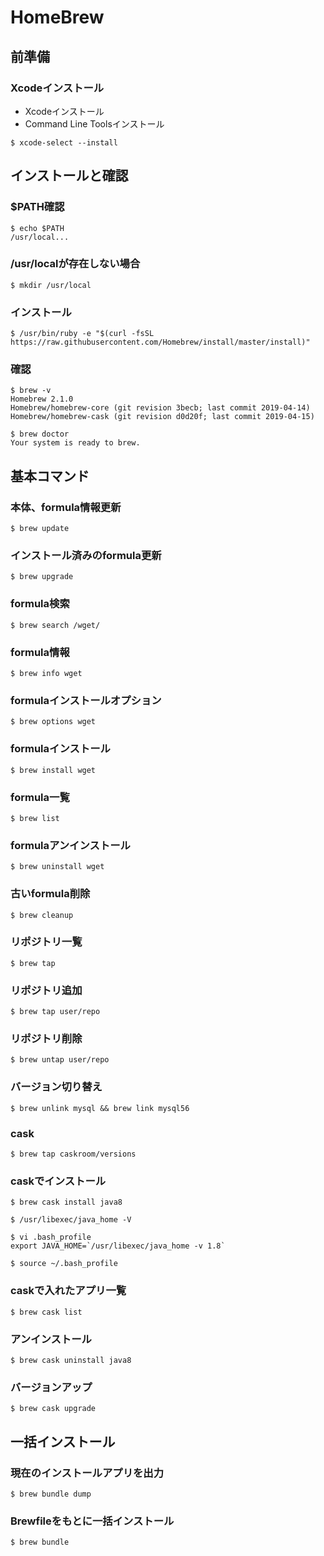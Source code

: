 # HomeBrew
## 前準備
### Xcodeインストール
- Xcodeインストール
- Command Line Toolsインストール
```
$ xcode-select --install
```
## インストールと確認
### $PATH確認
```
$ echo $PATH
/usr/local...
```
### /usr/localが存在しない場合
```
$ mkdir /usr/local
```

### インストール
```
$ /usr/bin/ruby -e "$(curl -fsSL https://raw.githubusercontent.com/Homebrew/install/master/install)"
```

### 確認
```
$ brew -v
Homebrew 2.1.0
Homebrew/homebrew-core (git revision 3becb; last commit 2019-04-14)
Homebrew/homebrew-cask (git revision d0d20f; last commit 2019-04-15)

$ brew doctor
Your system is ready to brew.
```

## 基本コマンド
### 本体、formula情報更新
```
$ brew update
```

### インストール済みのformula更新
```
$ brew upgrade
```

### formula検索
```
$ brew search /wget/
```

### formula情報
```
$ brew info wget
```

### formulaインストールオプション
```
$ brew options wget
```

### formulaインストール
```
$ brew install wget
```

### formula一覧
```
$ brew list
```

### formulaアンインストール
```
$ brew uninstall wget
```

### 古いformula削除
```
$ brew cleanup
```

### リポジトリ一覧
```
$ brew tap
```

### リポジトリ追加
```
$ brew tap user/repo
```

### リポジトリ削除
```
$ brew untap user/repo
```

### バージョン切り替え
```
$ brew unlink mysql && brew link mysql56
```

### cask
```
$ brew tap caskroom/versions
```

### caskでインストール
```
$ brew cask install java8
 
$ /usr/libexec/java_home -V
 
$ vi .bash_profile
export JAVA_HOME=`/usr/libexec/java_home -v 1.8`
 
$ source ~/.bash_profile
```

### caskで入れたアプリ一覧
```
$ brew cask list
```

### アンインストール
```
$ brew cask uninstall java8
```

### バージョンアップ
```
$ brew cask upgrade
```

## 一括インストール
### 現在のインストールアプリを出力
```
$ brew bundle dump
```

### Brewfileをもとに一括インストール
```
$ brew bundle
```
